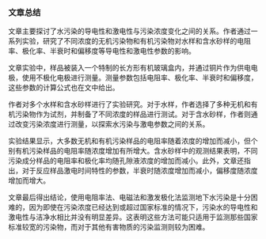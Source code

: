 ### 文章总结

文章主要探讨了水污染的导电性和激电性与污染浓度变化之间的关系。作者通过一系列实验，研究了不同浓度的无机污染物和有机污染物对水样和含水砂样的电阻率、极化率、半衰时和偏移度等导电性和激电性参数的影响。

文章实验中，样品被装入一个特制的长方形有机玻璃盒内，并通过铜片作为供电电极，使用不极化电极进行测量。测量参数包括电阻率、极化率、半衰时和偏移度，这些参数的计算公式也在文中给出。

作者对多个水样和含水砂样进行了实验研究。对于水样，作者选择了多种无机和有机污染物作为试剂，并制备了不同浓度的样品进行测试。对于含水砂样，作者则通过改变污染浓度进行测量，以探索水污染与激电参数之间的关系。

实验结果显示，大多数无机和有机污染样品的电阻率随着浓度的增加而减小，但个别有机污染样品的电阻率随浓度增加有所增大。含水砂样中的观测结果表明，不同污染成分样品的电阻率和极化率均随孔隙液浓度的增加而减小。此外，文章还指出，对于反应样品激电时间特性的参数，半衰时随浓度增加而减小，偏移度随浓度增加而增大。

文章最后得出结论，使用电阻率法、电磁法和激发极化法监测地下水污染是十分困难的，因为即使在污染浓度已经达到或超过国家标准的情况下，污染水的导电性和激电性与洁净水相比并没有明显差异。这表明这些方法可能只适用于监测那些国家标准较宽的污染物，而对于其他有害物质的污染监测则较为困难。